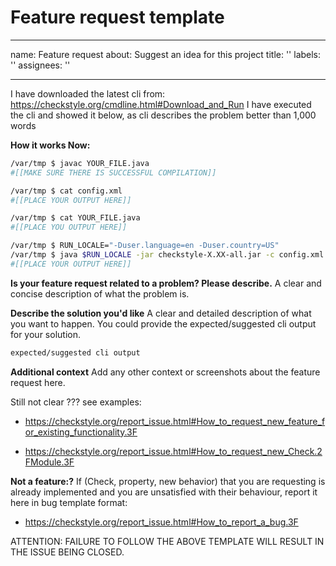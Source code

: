 # Feature request template

---
name: Feature request
about: Suggest an idea for this project
title: ''
labels: ''
assignees: ''

---

I have downloaded the latest cli from: https://checkstyle.org/cmdline.html#Download_and_Run
I have executed the cli and showed it below, as cli describes the problem better than 1,000 words

**How it works Now:**

```bash
/var/tmp $ javac YOUR_FILE.java
#[[MAKE SURE THERE IS SUCCESSFUL COMPILATION]]

/var/tmp $ cat config.xml
#[[PLACE YOUR OUTPUT HERE]]

/var/tmp $ cat YOUR_FILE.java
#[[PLACE YOU OUTPUT HERE]]

/var/tmp $ RUN_LOCALE="-Duser.language=en -Duser.country=US"
/var/tmp $ java $RUN_LOCALE -jar checkstyle-X.XX-all.jar -c config.xml YOUR_FILE.java
#[[PLACE YOUR OUTPUT HERE]]
```

**Is your feature request related to a problem? Please describe.**
A clear and concise description of what the problem is.

**Describe the solution you'd like**
A clear and detailed description of what you want to happen.
You could provide the expected/suggested cli output for your solution.

```bash
expected/suggested cli output
```

**Additional context**
Add any other context or screenshots about the feature request here.

Still not clear ???
see examples:

- https://checkstyle.org/report_issue.html#How_to_request_new_feature_for_existing_functionality.3F

- https://checkstyle.org/report_issue.html#How_to_request_new_Check.2FModule.3F

**Not a feature:?**
If (Check, property, new behavior) that you are requesting is already
implemented and you are unsatisfied with their behaviour, report it here
in bug template format:

- https://checkstyle.org/report_issue.html#How_to_report_a_bug.3F

ATTENTION: FAILURE TO FOLLOW THE ABOVE TEMPLATE WILL RESULT IN THE ISSUE BEING CLOSED.
